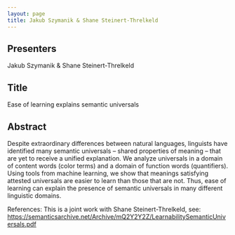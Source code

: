 ```yaml
---
layout: page
title: Jakub Szymanik & Shane Steinert-Threlkeld 
---
```


## Presenters

Jakub Szymanik & Shane Steinert-Threlkeld 

## Title

Ease of learning explains semantic universals

## Abstract

Despite extraordinary differences between natural languages, linguists have
identified many semantic universals – shared properties of meaning – that are
yet to receive a unified explanation. We analyze universals in a domain of
content words (color terms) and a domain of function words (quantifiers).
Using tools from machine learning, we show that meanings satisfying attested
universals are easier to learn than those that are not. Thus, ease of learning
can explain the presence of semantic universals in many different linguistic
domains.

References: This is a joint work with Shane Steinert-Threlkeld, see: 
https://semanticsarchive.net/Archive/mQ2Y2Y2Z/LearnabilitySemanticUniversals.pdf


